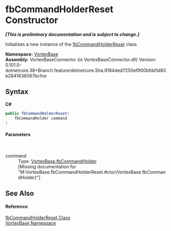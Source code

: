 # fbCommandHolderReset Constructor 
 _**\[This is preliminary documentation and is subject to change.\]**_

Initializes a new instance of the <a href="T_VortexBase_fbCommandHolderReset.md">fbCommandHolderReset</a> class

**Namespace:**&nbsp;<a href="N_VortexBase.md">VortexBase</a><br />**Assembly:**&nbsp;VortexBaseConnector (in VortexBaseConnector.dll) Version: 0.101.0-dotnetcore.38+Branch.feature/dotnetcore.Sha.9184ded7250ef900bfdd1d83b2841836087bcfce

## Syntax

**C#**<br />
``` C#
public fbCommandHolderReset(
	fbCommandHolder command
)
```


#### Parameters
&nbsp;<dl><dt>command</dt><dd>Type: <a href="T_VortexBase_fbCommandHolder.md">VortexBase.fbCommandHolder</a><br />\[Missing <param name="command"/> documentation for "M:VortexBase.fbCommandHolderReset.#ctor(VortexBase.fbCommandHolder)"\]</dd></dl>

## See Also


#### Reference
<a href="T_VortexBase_fbCommandHolderReset.md">fbCommandHolderReset Class</a><br /><a href="N_VortexBase.md">VortexBase Namespace</a><br />